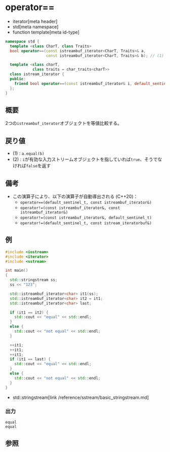 # operator==
* iterator[meta header]
* std[meta namespace]
* function template[meta id-type]

```cpp
namespace std {
  template <class CharT, class Traits>
  bool operator==(const istreambuf_iterator<CharT, Traits>& a,
                  const istreambuf_iterator<CharT, Traits>& b); // (1) C++03

  template <class charT,
            class traits = char_traits<charT>>
  class istream_iterator {
  public:
    friend bool operator==(const istreambuf_iterator& i, default_sentinel_t); // (2) C++20
  };
}
```

## 概要
2つの`istreambuf_iterator`オブジェクトを等値比較する。


## 戻り値
- (1) : `a.equal(b)`
- (2) : `i`が有効な入力ストリームオブジェクトを指していれば`true`、そうでなければ`false`を返す


## 備考
- この演算子により、以下の演算子が自動導出される (C++20)：
    - `operator==(default_sentinel_t, const istreambuf_iterator&)`
    - `operator!=(const istreambuf_iterator&, const istreambuf_iterator&)`
    - `operator!=(const istreambuf_iterator&, default_sentinel_t)`
    - `operator!=(default_sentinel_t, const istream_iteratorbuf&)`


## 例
```cpp example
#include <iostream>
#include <iterator>
#include <sstream>

int main()
{
  std::stringstream ss;
  ss << "123";

  std::istreambuf_iterator<char> it1(ss);
  std::istreambuf_iterator<char> it2 = it1;
  std::istreambuf_iterator<char> last;

  if (it1 == it2) {
    std::cout << "equal" << std::endl;
  }
  else {
    std::cout << "not equal" << std::endl;
  }

  ++it1;
  ++it1;
  ++it1;
  if (it1 == last) {
    std::cout << "equal" << std::endl;
  }
  else {
    std::cout << "not equal" << std::endl;
  }
}
```
* std::stringstream[link /reference/sstream/basic_stringstream.md]

### 出力
```
equal
equal
```

## 参照
